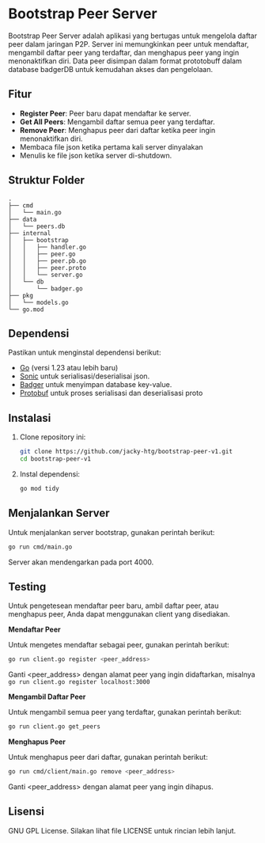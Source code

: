 # Bootstrap Peer Server

Bootstrap Peer Server adalah aplikasi yang bertugas untuk mengelola daftar peer dalam jaringan P2P. Server ini memungkinkan peer untuk mendaftar, mengambil daftar peer yang terdaftar, dan menghapus peer yang ingin menonaktifkan diri. Data peer disimpan dalam format prototobuff dalam database badgerDB untuk kemudahan akses dan pengelolaan.

## Fitur

- **Register Peer**: Peer baru dapat mendaftar ke server.
- **Get All Peers**: Mengambil daftar semua peer yang terdaftar.
- **Remove Peer**: Menghapus peer dari daftar ketika peer ingin menonaktifkan diri.
- Membaca file json ketika pertama kali server dinyalakan
- Menulis ke file json ketika server di-shutdown.

## Struktur Folder

```console
.
├── cmd
│   └── main.go
├── data
│   └── peers.db
├── internal
│   ├── bootstrap
│   │   ├── handler.go
│   │   ├── peer.go
│   │   ├── peer.pb.go
│   │   ├── peer.proto
│   │   └── server.go
│   └── db
│       └── badger.go
├── pkg
│   └── models.go
└── go.mod
```


## Dependensi

Pastikan untuk menginstal dependensi berikut:

- [Go](https://golang.org/doc/install) (versi 1.23 atau lebih baru)
- [Sonic](https://github.com/bytedance/sonic) untuk serialisasi/deserialisai json.
- [Badger](github.com/dgraph-io/badger/v4) untuk menyimpan database key-value.
- [Protobuf](google.golang.org/protobuf) untuk proses serialisasi dan deserialisasi proto

## Instalasi

1. Clone repository ini:

    ```bash
    git clone https://github.com/jacky-htg/bootstrap-peer-v1.git
    cd bootstrap-peer-v1
    ```

2. Instal dependensi:

    ```bash
    go mod tidy
    ```

## Menjalankan Server

Untuk menjalankan server bootstrap, gunakan perintah berikut:

```bash
go run cmd/main.go
```

Server akan mendengarkan pada port 4000.

## Testing
Untuk pengetesean mendaftar peer baru, ambil daftar peer, atau menghapus peer, Anda dapat menggunakan client yang disediakan.

**Mendaftar Peer**

Untuk mengetes mendaftar sebagai peer, gunakan perintah berikut:

```bash
go run client.go register <peer_address> 
```
Ganti <peer_address> dengan alamat peer yang ingin didaftarkan, misalnya `go run client.go register localhost:3000`

**Mengambil Daftar Peer**

Untuk mengambil semua peer yang terdaftar, gunakan perintah berikut:

```bash
go run client.go get_peers
```

**Menghapus Peer**

Untuk menghapus peer dari daftar, gunakan perintah berikut:

```bash
go run cmd/client/main.go remove <peer_address>
```

Ganti <peer_address> dengan alamat peer yang ingin dihapus.


## Lisensi
GNU GPL License. Silakan lihat file LICENSE untuk rincian lebih lanjut.